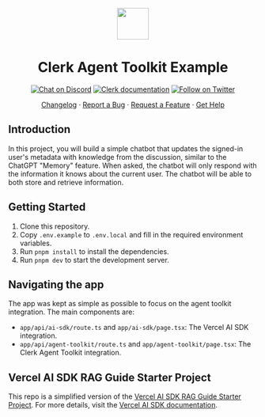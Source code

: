 <p align="center">
  <a href="https://clerk.com?utm_source=github&utm_medium=clerk_agent_toolkit" target="_blank" rel="noopener noreferrer">
    <picture>
      <source media="(prefers-color-scheme: dark)" srcset="https://images.clerk.com/static/logo-dark-mode-400x400.png">
      <img src="https://images.clerk.com/static/logo-light-mode-400x400.png" height="64">
    </picture>
  </a>
  <br />
  <h1 align="center">Clerk Agent Toolkit Example</h1>
</p>

<div align="center">

[![Chat on Discord](https://img.shields.io/discord/856971667393609759.svg?logo=discord)](https://clerk.com/discord)
[![Clerk documentation](https://img.shields.io/badge/documentation-clerk-green.svg)](https://clerk.com/docs?utm_source=github&utm_medium=clerk_agent_toolkit)
[![Follow on Twitter](https://img.shields.io/twitter/follow/ClerkDev?style=social)](https://twitter.com/intent/follow?screen_name=ClerkDev)

[Changelog](https://github.com/clerk/javascript/blob/main/packages/agent-toolkit/CHANGELOG.md)
·
[Report a Bug](https://github.com/clerk/javascript/issues/new?assignees=&labels=needs-triage&projects=&template=BUG_REPORT.yml)
·
[Request a Feature](https://feedback.clerk.com/roadmap)
·
[Get Help](https://clerk.com/contact/support?utm_source=github&utm_medium=clerk_agent_toolkit)

</div>

## Introduction
In this project, you will build a simple chatbot that updates the signed-in user's metadata with knowledge from the discussion, similar to the ChatGPT "Memory" feature. When asked, the chatbot will only respond with the information it knows about the current user. The chatbot will be able to both store and retrieve information.

## Getting Started
1. Clone this repository.
2. Copy `.env.example` to `.env.local` and fill in the required environment variables.
3. Run `pnpm install` to install the dependencies.
4. Run `pnpm dev` to start the development server.

## Navigating the app
The app was kept as simple as possible to focus on the agent toolkit integration. The main components are:
- `app/api/ai-sdk/route.ts` and `app/ai-sdk/page.tsx`: The Vercel AI SDK integration.
- `app/api/agent-toolkit/route.ts` and `app/agent-toolkit/page.tsx`: The Clerk Agent Toolkit integration.

## Vercel AI SDK RAG Guide Starter Project
This repo is a simplified version of the [Vercel AI SDK RAG Guide Starter Project](https://sdk.vercel.ai/docs/guides/rag-chatbot). For more details, visit the [Vercel AI SDK documentation](https://sdk.vercel.ai/docs/introduction).
